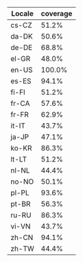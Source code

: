 ﻿| Locale | coverage |
| ------ | -------- |
| cs-CZ | 51.2% |
| da-DK | 50.6% |
| de-DE | 68.8% |
| el-GR | 48.0% |
| en-US | 100.0% |
| es-ES | 94.1% |
| fi-FI | 51.2% |
| fr-CA | 57.6% |
| fr-FR | 62.9% |
| it-IT | 43.7% |
| ja-JP | 47.1% |
| ko-KR | 86.3% |
| lt-LT | 51.2% |
| nl-NL | 44.4% |
| no-NO | 50.1% |
| pl-PL | 93.6% |
| pt-BR | 56.3% |
| ru-RU | 86.3% |
| vi-VN | 43.7% |
| zh-CN | 94.1% |
| zh-TW | 44.4% |
